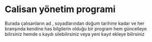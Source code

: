 #  Calisan yönetim  programi 
 Burada  çalısanların  ad , soyadlarından  doğum tarihine kadar   ve  her   branşında kendine has  bilgilerin olduğu bir program  hem güncelleye bilirsiniz hemde s kaydı silebilirsiniz veya yeni kayıt ekleye bilirsiniz 
